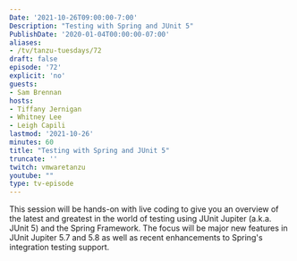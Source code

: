 ```yaml
---
Date: '2021-10-26T09:00:00-7:00'
Description: "Testing with Spring and JUnit 5"
PublishDate: '2020-01-04T00:00:00-07:00'
aliases:
- /tv/tanzu-tuesdays/72
draft: false
episode: '72'
explicit: 'no'
guests:
- Sam Brennan
hosts:
- Tiffany Jernigan
- Whitney Lee
- Leigh Capili
lastmod: '2021-10-26'
minutes: 60
title: "Testing with Spring and JUnit 5"
truncate: ''
twitch: vmwaretanzu
youtube: ""
type: tv-episode
---
```


This session will be hands-on with live coding to give you an overview of the latest and greatest in the world of testing using JUnit Jupiter (a.k.a. JUnit 5) and the Spring Framework.  The focus will be major new features in JUnit Jupiter 5.7 and 5.8 as well as recent enhancements to Spring's integration testing support.
